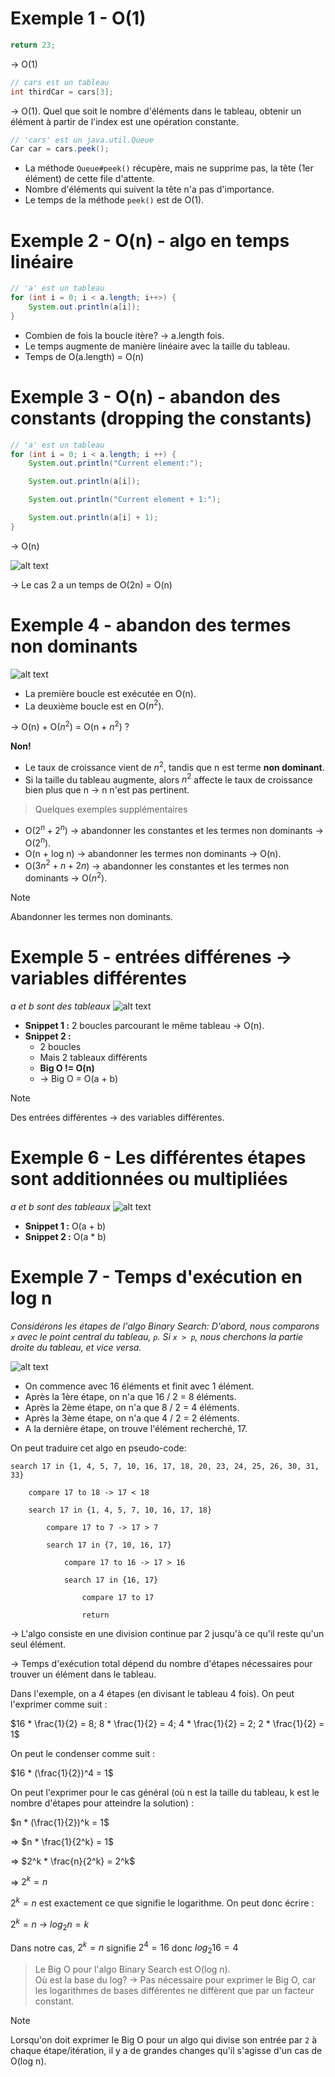 # Exemple 1 - O(1)

```java
return 23;
```
&rarr; O(1)

```java
// cars est un tableau
int thirdCar = cars[3];
```
&rarr; O(1). Quel que soit le nombre d'éléments dans le tableau, obtenir un élément à partir de l'index est une opération constante.

```java
// 'cars' est un java.util.Queue
Car car = cars.peek();
```
- La méthode `Queue#peek()` récupère, mais ne supprime pas, la tête (1er élément) de cette file d'attente. 
- Nombre d'éléments qui suivent la tête n'a pas d'importance.
- Le temps de la méthode `peek()` est de O(1).

# Exemple 2 - O(n) - algo en temps linéaire
```java
// 'a' est un tableau
for (int i = 0; i < a.length; i++>) {
    System.out.println(a[i]);
}
```
- Combien de fois la boucle itère? &rarr; a.length fois.
- Le temps augmente de manière linéaire avec la taille du tableau.
- Temps de O(a.length) = O(n)

# Exemple 3 - O(n) - abandon des constants (dropping the constants)
```java
// 'a' est un tableau
for (int i = 0; i < a.length; i ++) {
    System.out.println("Current element:");

    System.out.println(a[i]);

    System.out.println("Current element + 1:");

    System.out.println(a[i] + 1);
}
```
&rarr; O(n)

![alt text](images/Figure_7.3_B15403.jpg)

&rarr; Le cas 2 a un temps de O(2n) = O(n)

# Exemple 4 - abandon des termes non dominants
![alt text](images/Figure_7.4_B15403.jpg)

- La première boucle est exécutée en O(n).
- La deuxième boucle est en O($n^2$).

&rarr; O(n) + O($n^2$) = O(n + $n^2$) ?

**Non!** 

- Le taux de croissance vient de $n^2$, tandis que n est terme **non dominant**.
- Si la taille du tableau augmente, alors $n^2$ affecte le taux de croissance bien plus que n &rarr; n n'est pas pertinent.

> Quelques exemples supplémentaires
- O($2^n + 2^n$) &rarr; abandonner les constantes et les termes non dominants &rarr; O($2^n$).
- O(n + log n) &rarr; abandonner les termes non dominants &rarr; O(n).
- O($3n^2 + n + 2n$) &rarr; abandonner les constantes et les termes non dominants &rarr; O($n^2$).

> [!NOTE] 
> Abandonner les termes non dominants.

# Exemple 5 - entrées différenes &rarr; variables différentes

*a et b sont des tableaux*
![alt text](images/Figure_7.5_B15403.jpg)

- **Snippet 1 :** 2 boucles parcourant le même tableau &rarr; O(n).
- **Snippet 2 :** 
    - 2 boucles
    - Mais 2 tableaux différents
    - **Big O != O(n)**
    - &rarr; Big O = O(a + b)

> [!NOTE]    
> Des entrées différentes &rarr; des variables différentes.

# Exemple 6 - Les différentes étapes sont additionnées ou multipliées
*a et b sont des tableaux*
![alt text](images/Figure_7.6_B15403.jpg)

- **Snippet 1 :** O(a + b)
- **Snippet 2 :** O(a * b)

# Exemple 7 - Temps d'exécution en log n
*Considérons les étapes de l'algo Binary Search: D'abord, nous comparons `x` avec le point central du tableau, `p`. Si `x > p`, nous cherchons la partie droite du tableau, et vice versa.*

![alt text](images/Figure_7.8_B15403.jpg)

- On commence avec 16 éléments et finit avec 1 élément.
- Après la 1ère étape, on n'a que 16 / 2 = 8 éléments.
- Après la 2ème étape, on n'a que 8 / 2 = 4 éléments.
- Après la 3ème étape, on n'a que 4 / 2 = 2 éléments.
- A la dernière étape, on trouve l'élément recherché, 17.

On peut traduire cet algo en pseudo-code:

    search 17 in {1, 4, 5, 7, 10, 16, 17, 18, 20, 23, 24, 25, 26, 30, 31, 33}

        compare 17 to 18 -> 17 < 18

        search 17 in {1, 4, 5, 7, 10, 16, 17, 18}

            compare 17 to 7 -> 17 > 7

            search 17 in {7, 10, 16, 17}

                compare 17 to 16 -> 17 > 16

                search 17 in {16, 17}

                    compare 17 to 17

                    return    

&rarr; L'algo consiste en une division continue par 2 jusqu'à ce qu'il reste qu'un seul élément.

&rarr; Temps d'exécution total dépend du nombre d'étapes nécessaires pour trouver un élément dans le tableau.

Dans l'exemple, on a 4 étapes (en divisant le tableau 4 fois). On peut l'exprimer comme suit :

$16 * \frac{1}{2} = 8; 8 * \frac{1}{2} = 4; 4 * \frac{1}{2} = 2; 2 * \frac{1}{2} = 1$ 

On peut le condenser comme suit :

$16 * (\frac{1}{2})^4 = 1$

On peut l'exprimer pour le cas général (où n est la taille du tableau, k est le nombre d'étapes pour atteindre la solution) :

$n * (\frac{1}{2})^k = 1$

=> $n * \frac{1}{2^k} = 1$

=> $2^k * \frac{n}{2^k} = 2^k$

=> $2^k = n$

$2^k = n$ est exactement ce que signifie le logarithme. On peut donc écrire :

$2^k = n$ &rarr; $log_2 n = k$

Dans notre cas, $2^k = n$ signifie $2^4 = 16$ donc $log_2 16 = 4$

> Le Big O pour l'algo Binary Search est O(log n). <br>
> Où est la base du log? &rarr; Pas nécessaire pour exprimer le Big O, car les logarithmes de bases différentes ne diffèrent que par un facteur constant. 

>[!NOTE]
> Lorsqu'on doit exprimer le Big O pour un algo qui divise son entrée par `2` à chaque étape/itération, il y a de grandes changes qu'il s'agisse d'un cas de O(log n).